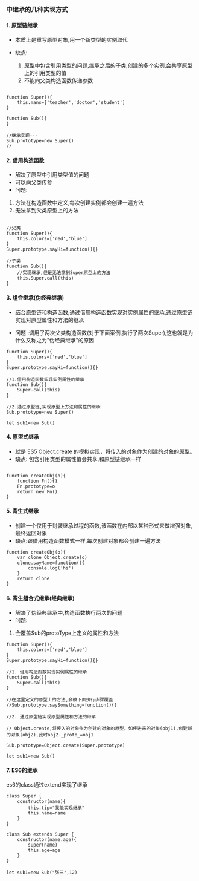 ### 中继承的几种实现方式

#### 1. 原型链继承

- 本质上是重写原型对象,用一个新类型的实例取代

- 缺点:
    1. 原型中包含引用类型的问题,继承之后的子类,创建的多个实例,会共享原型上的引用类型的值
    2. 不能向父类构造函数传递参数

```

function Super(){
    this.mans=['teacher','doctor','student']
}

function Sub(){
}

//继承实现---
Sub.prototype=new Super()
//

```

#### 2. 借用构造函数

- 解决了原型中引用类型值的问题
- 可以向父类传参
- 问题:

1. 方法在构造函数中定义,每次创建实例都会创建一遍方法
2. 无法拿到父类原型上的方法

```

//父类
function Super(){
    this.colors=['red','blue']
}
Super.prototype.sayHi=function(){}

//子类
function Sub(){
    //实现继承,但是无法拿到Super原型上的方法
    this.Super.call(this)
}
```

#### 3. 组合继承(伪经典继承)

- 结合原型链和构造函数,通过借用构造函数实现对实例属性的继承,通过原型链实现对原型属性和方法的继承

- 问题 :调用了两次父类构造函数(对于下面案例,执行了两次Super),这也就是为什么又称之为"伪经典继承"的原因

```
function Super(){
    this.colors=['red','blue']
}
Super.prototype.sayHi=function(){}

//1.借用构造函数实现实例属性的继承
function Sub(){
    Super.call(this)
}

//2.通过原型链,实现原型上方法和属性的继承
Sub.prototype=new Super()

let sub1=new Sub()

```

#### 4. 原型式继承

- 就是 ES5 Object.create 的模拟实现，将传入的对象作为创建的对象的原型。
- 缺点: 包含引用类型的属性值会共享,和原型链继承一样
```

function createObj(o){
    function Fn(){}
    Fn.prototype=o
    return new Fn()
}
```

#### 5. 寄生式继承

- 创建一个仅用于封装继承过程的函数,该函数在内部以某种形式来做增强对象,最终返回对象
- 缺点:跟借用构造函数模式一样,每次创建对象都会创建一遍方法

```
function createObj(o){
    var clone Object.create(o)
    clone.sayName=function(){
        console.log('hi')
    }
    return clone
}
```

#### 6. 寄生组合式继承(经典继承)

- 解决了伪经典继承中,构造函数执行两次的问题
- 问题:

1. 会覆盖Sub的protoType上定义的属性和方法

```
function Super(){
    this.colors=['red','blue']
}
Super.prototype.sayHi=function(){}

//1. 借用构造函数实现实例属性的继承
function Sub(){
    Super.call(this)
}

//在这里定义的原型上的方法,会被下面执行步骤覆盖
//Sub.prototype.saySomething=function(){}

//2. 通过原型链实现原型属性和方法的继承

// Object.create,将传入的对象作为创建的对象的原型。如传进来的对象(obj1),创建新的对象(obj2),此时obj2._proto_=obj1

Sub.prototype=Object.create(Super.prototype)

let sub1=new Sub()

```

#### 7. ES6的继承

es6的class通过extend实现了继承

```
class Super {
    constructor(name){
        this.tip="我能实现继承"
        this.name=name
    }
}

class Sub extends Super {
    constructor(name.age){
        super(name)
        this.age=age
    }
}

let sub1=new Sub("张三",12)

```
